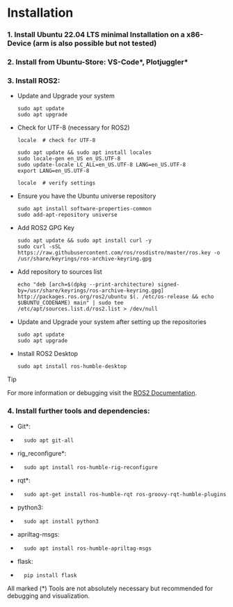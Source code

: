 # Installation

### 1. Install Ubuntu 22.04 LTS minimal Installation on a x86-Device (arm is also possible but not tested)
### 2. Install from Ubuntu-Store: VS-Code*, Plotjuggler*
### 3. Install ROS2:
  - Update and Upgrade your system

        sudo apt update
        sudo apt upgrade


  - Check for UTF-8 (necessary for ROS2)

        locale  # check for UTF-8
        
        sudo apt update && sudo apt install locales
        sudo locale-gen en_US en_US.UTF-8
        sudo update-locale LC_ALL=en_US.UTF-8 LANG=en_US.UTF-8
        export LANG=en_US.UTF-8
        
        locale  # verify settings
  - Ensure you have the Ubuntu universe repository

        sudo apt install software-properties-common
        sudo add-apt-repository universe
  - Add ROS2 GPG Key

        sudo apt update && sudo apt install curl -y
        sudo curl -sSL https://raw.githubusercontent.com/ros/rosdistro/master/ros.key -o /usr/share/keyrings/ros-archive-keyring.gpg

  - Add repository to sources list
    
        echo "deb [arch=$(dpkg --print-architecture) signed-by=/usr/share/keyrings/ros-archive-keyring.gpg] http://packages.ros.org/ros2/ubuntu $(. /etc/os-release && echo $UBUNTU_CODENAME) main" | sudo tee /etc/apt/sources.list.d/ros2.list > /dev/null
  - Update and Upgrade your system after setting up the repositories

        sudo apt update
        sudo apt upgrade

  - Install ROS2 Desktop

        sudo apt install ros-humble-desktop

> [!TIP]
> For more information or debugging visit the [ROS2 Documentation](https://docs.ros.org/en/humble/Installation/Ubuntu-Install-Debians.html).

### 4. Install further tools and dependencies:
- Git*:
-       sudo apt git-all
- rig_reconfigure*:
-       sudo apt install ros-humble-rig-reconfigure
- rqt*:
-       sudo apt-get install ros-humble-rqt ros-groovy-rqt-humble-plugins
- python3:
-       sudo apt install python3
- apriltag-msgs:
-       sudo apt install ros-humble-apriltag-msgs
- flask:
-       pip install flask






    
All marked (*) Tools are not absolutely necessary but recommended for debugging and visualization. 
    
